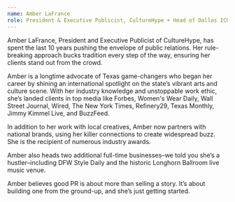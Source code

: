 ```yaml
---
name: Amber LaFrance
role: President & Executive Publicist, CultureHype + Head of Dallas ICON PR Office
---
```


Amber LaFrance, President and Executive Publicist of CultureHype, has spent the last 10 years pushing the envelope of public relations. Her rule-breaking approach bucks tradition every step of the way, ensuring her clients stand out from the crowd.

Amber is a longtime advocate of Texas game-changers who began her career by shining an international spotlight on the state’s vibrant arts and culture scene. With her industry knowledge and unstoppable work ethic, she’s landed clients in top media like Forbes, Women's Wear Daily, Wall Street Journal, Wired, The New York Times, Refinery29, Texas Monthly, Jimmy Kimmel Live, and BuzzFeed.

In addition to her work with local creatives, Amber now partners with national brands, using her killer connections to create widespread buzz. She is the recipient of numerous industry awards.

Amber also heads two additional full-time businesses–we told you she’s a hustler–including DFW Style Daily and the historic Longhorn Ballroom live music venue.

Amber believes good PR is about more than selling a story. It’s about building one from the ground-up, and she’s just getting started.
